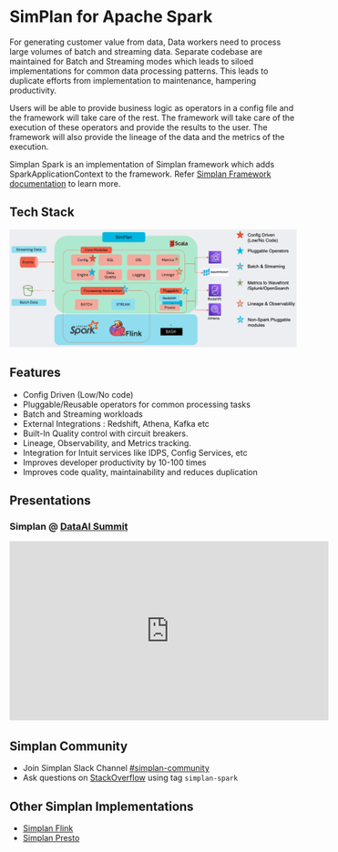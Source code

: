 # SimPlan for Apache Spark

For generating customer value from data, Data workers need to process large volumes of batch and streaming data. Separate codebase are maintained for Batch and Streaming modes which leads to siloed implementations for common data processing patterns. This leads to duplicate efforts from implementation to maintenance, hampering productivity.

Users will be able to provide business logic as operators in a config file and the framework will take care of the rest. The framework will take care of the execution of these operators and provide the results to the user. The framework will also provide the lineage of the data and the metrics of the execution.

Simplan Spark is an implementation of Simplan framework which adds SparkApplicationContext to the framework. Refer [Simplan Framework documentation](https://github.intuit.com/pages/Simplan/simplan-framework) to learn more.

## Tech Stack
![Unified Data Processing Architecture](img/SimplanTechStack.png)

## Features
- Config Driven (Low/No code)
- Pluggable/Reusable operators for common processing tasks
- Batch and Streaming workloads
- External Integrations : Redshift, Athena, Kafka etc
- Built-In Quality control with circuit breakers.
- Lineage, Observability, and Metrics tracking.
- Integration for Intuit services like IDPS, Config Services, etc
- Improves developer productivity by 10-100 times
- Improves code quality, maintainability and reduces duplication

## Presentations
### Simplan @ [DataAI Summit](https://www.databricks.com/dataaisummit/)
<iframe width="560" height="315" src="https://www.youtube.com/embed/RrOKWN-wHac" title="YouTube video player" frameborder="0" allow="accelerometer; autoplay; clipboard-write; encrypted-media; gyroscope; picture-in-picture" allowfullscreen></iframe>

## Simplan Community
- Join Simplan Slack Channel [#simplan-community](https://intuit-teams.slack.com/archives/C041VUJ278X)
- Ask questions on [StackOverflow](https://stackoverflow.intuit.com/questions/tagged/simplan-spark) using tag `simplan-spark`

## Other Simplan Implementations
- [Simplan Flink](https://github.intuit.com/pages/tabraham1/simplan-flink/)
- [Simplan Presto](https://github.intuit.com/pages/Simplan/simplan-presto/)